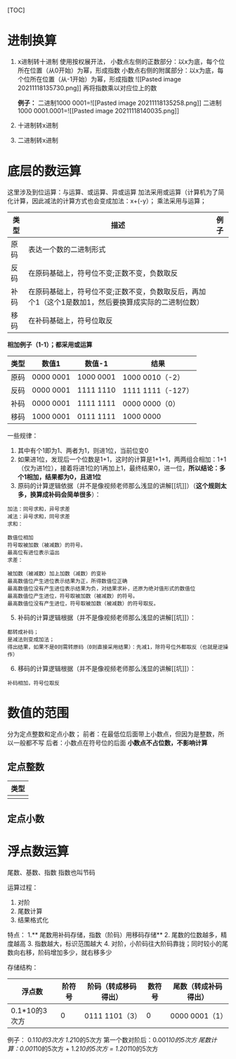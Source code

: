 [TOC]

# 进制换算
1. x进制转十进制
	使用按权展开法，
	小数点左侧的正数部分：以x为底，每个位所在位置（从0开始）为幂，形成指数
	小数点右侧的附属部分：以x为底，每个位所在位置（从-1开始）为幂，形成指数
	![[Pasted image 20211118135730.png]]
	再将指数乘以对应位上的数
	
	**例子：**
	二进制1000 0001=![[Pasted image 20211118135258.png]]
	二进制1000 0001.0001=![[Pasted image 20211118140035.png]]
	
2. 十进制转x进制


3. 二进制转x进制

# 底层的数运算
这里涉及到位运算：与运算、或运算、异或运算
加法采用或运算（计算机为了简化计算，因此减法的计算方式也会变成加法：x+(-y）；
乘法采用与运算；

| 类型 | 描述                                                                                      | 例子 |
| ---- | ----------------------------------------------------------------------------------------- | ---- |
| 原码 | 表达一个数的二进制形式                                                                    |      |
| 反码 | 在原码基础上，符号位不变;正数不变，负数取反                                                          |      |
| 补码 | 在原码基础上，符号位不变;正数不变，负数取反后，再加个1（这个1是数加1，然后要换算成实际的二进制位数） |      |
| 移码 | 在补码基础上，符号位取反                                                                  |      |

**相加例子（1-1）；都采用或运算**

| 类型 | 数值1     | 数值-1    | 结果              |
| ---- | --------- | --------- | ----------------- |
| 原码 | 0000 0001 | 1000 0001 | 1000 0010（-2）   |
| 反码 | 0000 0001 | 1111 1110 | 1111 1111（-127） |
| 补码 | 0000 0001 | 1111 1111 | 0000 0000（0）    |
| 移码 | 1000 0001 | 0111 1111 | 1000 0000         |

一些规律：
1. 其中有个1即为1、两者为1，则进1位，当前位变0
2. 如果进1位，发现后一个位数是1+1，这时的计算是1+1+1，两两组合相加：1+1（仅为进1位），接着将进1位的1再加上1，最终结果0，进一位，**所以结论：多个1相加，结果都为0，且进1位**
4. 原码的计算逻辑依据（并不是像视频老师那么浅显的讲解[[坑]]）（**这个规则太多，换算成补码会简单很多**）：
```
加法：同号求和，异号求差
减法：异号求和，同号求差
求和：

数值位相加
符号取被加数（被减数）的符号。
最高位有进位表示溢出
求差：

被加数（被减数）加上加数（减数）的变补
最高数值位产生进位表示结果为正，所得数值位正确
最高数值位没有产生进位表示结果为负，对结果求补，还原为绝对值形式的数值位
最高数值位产生进位，符号取被加数（被减数）的符号。
最高数值位没有产生进位，符号取被加数（被减数）的符号取反。
```
5. 补码的计算逻辑根据（并不是像视频老师那么浅显的讲解[[坑]]）：
```
都转成补码；
是减法则变成加法；
得出结果，如果不是0则需转原码（0则直接采用结果）：先减1，除符号位外都取反（也就是逆操作）

```

6. 移码的计算逻辑根据（并不是像视频老师那么浅显的讲解[[坑]]）：
```
补码相加，符号位取反
```

# 数值的范围
分为定点整数和定点小数；
前者：在最低位后面带上小数点，但因为是整数，所以一般都不写
后者：小数点在符号位的后面
**小数点不占位数，不影响计算**
## 定点整数
| 类型 |
| ---- |
|      |

## 定点小数

 # 浮点数运算
 尾数、基数、指数
 指数也叫节码
 
 运算过程：
 1. 对阶
 2. 尾数计算
 3. 结果格式化
 
 特点：
 1.** 尾数用补码存储，指数（阶码）用移码存储**
 2. 尾数的位数越多，精度越高
 3. 指数越大，标识范围越大
 4. 对阶，小阶码往大阶码靠拢；同时较小的尾数向右移，阶码增加多少，就右移多少
 
 存储结构：
 
| 浮点数         | 阶符号 | 阶码（转成移码得出） | 数符号    | 尾数（转成补码得出） |
| -------------- | ------ | -------------------- | --------- | ------------------ |
| 0.1\*10的3次方 | 0      | 0111 1101（3）       | 0   | 0000 0001（1） |                    |

 
 例子：
 0.1*10的3次方
 1.2*10的5次方
 第一个数对阶后：0.001*10的5次方
 尾数计算：0.001*10的5次方 + 1.2*10的5次方 = 1.201*10的5次方
 